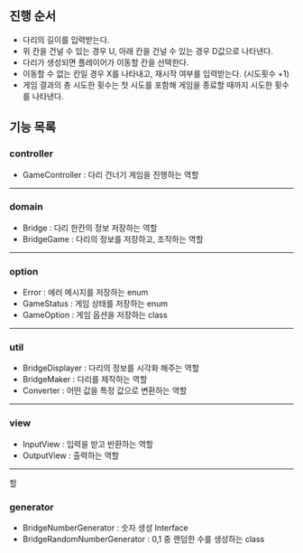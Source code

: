## 진행 순서

- 다리의 길이를 입력받는다.
- 위 칸을 건널 수 있는 경우 U, 아래 칸을 건널 수 있는 경우 D값으로 나타낸다.
- 다리가 생성되면 플레이어가 이동할 칸을 선택한다.
- 이동할 수 없는 칸일 경우 X를 나타내고, 재시작 여부를 입력받는다. (시도횟수 +1)
- 게임 결과의 총 시도한 횟수는 첫 시도를 포함해 게임을 종료할 때까지 시도한 횟수를 나타낸다.

## 기능 목록

### controller

- GameController : 다리 건너기 게임을 진행하는 역할

---

### domain

- Bridge : 다리 한칸의 정보 저장하는 역할
- BridgeGame : 다리의 정보를 저장하고, 조작하는 역할

---

### option

- Error : 에러 메시지를 저장하는 enum
- GameStatus : 게임 상태를 저장하는 enum
- GameOption : 게임 옵션을 저장하는 class

---

### util

- BridgeDisplayer : 다리의 정보를 시각화 해주는 역할
- BridgeMaker : 다리를 제작하는 역할
- Converter : 어떤 값을 특정 값으로 변환하는 역할

---

### view

- InputView : 입력을 받고 반환하는 역할
- OutputView : 출력하는 역할

---
할

### generator

- BridgeNumberGenerator : 숫자 생성 Interface
- BridgeRandomNumberGenerator : 0,1 중 랜덤한 수를 생성하는 class